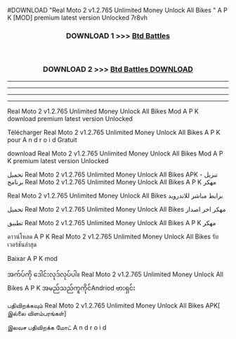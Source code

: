 #DOWNLOAD "Real Moto 2 v1.2.765 Unlimited Money Unlock All Bikes " A P K [MOD] premium latest version Unlocked 7r8vh 



<div align="center">

<h3>DOWNLOAD 1 >>> <a href="https://getmod1.web.app/?judule=Btd Battles">Btd Battles</a></h3><br>

<h3>DOWNLOAD 2 >>> <a href="https://getmod1.web.app/?judule=Btd Battles">Btd Battles DOWNLOAD</a></h3>

</div>


----------------------------------------------------------

----------------------------------------------------------

----------------------------------------------------------

----------------------------------------------------------


Real Moto 2 v1.2.765 Unlimited Money Unlock All Bikes  Mod A P K download premium latest version Unlocked

Télécharger  Real Moto 2 v1.2.765 Unlimited Money Unlock All Bikes  A P K pour A n d r o i d Gratuit

download Real Moto 2 v1.2.765 Unlimited Money Unlock All Bikes  Mod A P K premium latest version Unlocked

تحميل Real Moto 2 v1.2.765 Unlimited Money Unlock All Bikes  APK - تنزيل برنامج Real Moto 2 v1.2.765 Unlimited Money Unlock All Bikes  A P K مهكر

Real Moto 2 v1.2.765 Unlimited Money Unlock All Bikes  برابط مباشر للاندرويد

تحميل Real Moto 2 v1.2.765 Unlimited Money Unlock All Bikes  مهكر اخر اصدار

تطبيق Real Moto 2 v1.2.765 Unlimited Money Unlock All Bikes  A P K مهكر

ดาวน์โหลด A P K Real Moto 2 v1.2.765 Unlimited Money Unlock All Bikes  รับเวอร์ชันล่าสุด

Baixar A P K mod

အက်ပ်ကို ဒေါင်းလုဒ်လုပ်ပါ။ Real Moto 2 v1.2.765 Unlimited Money Unlock All Bikes  A P K အမည်သည်ကူကိုင်Andriod ဗားရှင်း

பதிவிறக்கவும் Real Moto 2 v1.2.765 Unlimited Money Unlock All Bikes  APK[ இல்லை விளம்பரங்கள்] 
 
இலவச பதிவிறக்க மோட் A n d r o i d



